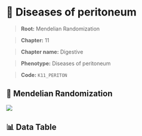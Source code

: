 # 🧪 Diseases of peritoneum

> **Root:** Mendelian Randomization

> **Chapter:** 11  

> **Chapter name:** Digestive

> **Phenotype:** Diseases of peritoneum  

> **Code:** `K11_PERITON`

## 🧬 Mendelian Randomization  

<img src="/MR/Figures/Forward/K11_PERITON.png"/>

## 📊 Data Table

<CsvTableMRF src="/MR/Data/Forward/K11_PERITON.csv"/>
